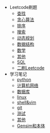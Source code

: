 <!-- GFM-TOC -->
* Leetcode刷题
	* [查找](https://github.com/xieyiyu/Notebook/blob/master/notes/leetcode/查找.md)
	* [贪心算法](https://github.com/xieyiyu/Notebook/blob/master/notes/leetcode/贪心算法.md)
	* [排序](https://github.com/xieyiyu/Notebook/blob/master/notes/leetcode/排序.md)
	* [搜索](https://github.com/xieyiyu/Notebook/blob/master/notes/leetcode/搜索.md)
	* [动态规划](https://github.com/xieyiyu/Notebook/blob/master/notes/leetcode/动态规划.md)
	* [数据结构](https://github.com/xieyiyu/Notebook/blob/master/notes/leetcode/数据结构.md)
	* [数学](https://github.com/xieyiyu/Notebook/blob/master/notes/leetcode/数学.md)
	* [其他](https://github.com/xieyiyu/Notebook/blob/master/notes/leetcode/其他.md)
	* [SQL](https://github.com/xieyiyu/Notebook/blob/master/notes/leetcode/SQL.md)
	* [二刷Leetcode](https://github.com/xieyiyu/Notebook/blob/master/notes/leetcode/二刷Leetcode.md)
* 学习笔记
	* [python](https://github.com/xieyiyu/Notebook/blob/master/notes/学习笔记/python.md)
	* [计算机网络](https://github.com/xieyiyu/Notebook/blob/master/notes/学习笔记/计算机网络.md)
	* [数据库](https://github.com/xieyiyu/Notebook/blob/master/notes/学习笔记/数据库.md)
	* [linux](https://github.com/xieyiyu/Notebook/blob/master/notes/学习笔记/linux.md)
	* [shell&vim](https://github.com/xieyiyu/Notebook/blob/master/notes/学习笔记/shell&vim.md)
	* [git](https://github.com/xieyiyu/Notebook/blob/master/notes/学习笔记/git.md)
	* [测试](https://github.com/xieyiyu/Notebook/blob/master/notes/学习笔记/测试.md)
	* [其他](https://github.com/xieyiyu/Notebook/blob/master/notes/学习笔记/其他.md)
	* [Gensim和本体](https://github.com/xieyiyu/Notebook/blob/master/notes/学习笔记/gensim和本体.md)
<!-- GFM-TOC -->